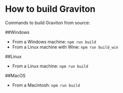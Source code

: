 # How to build Graviton

Commands to build Graviton from source:

##Windows

- From a Windows machine: ```npm run build```
- From a Linux machine with Wine: ```npm run build_win```

##Linux

- From a Linux machine: ```npm run build```

##MacOS

- From a Macintosh: ```npm run build``` 